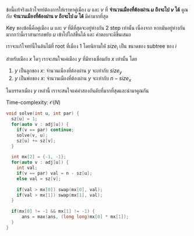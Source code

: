 ข้อนี้แท้จริงแล้วโจทย์ต้องการให้เราหาคู่เมือง $u$ และ $v$ ที่ **จำนวนเมืองที่ต้องผ่าน $u$ ถึงจะไป $v$ ได้** คูณกับ **จำนวนเมืองที่ต้องผ่าน $v$ ถึงจะไป $u$ ได้** มีค่ามากที่สุด

Key ของข้อนี้คือคู่เมือง $u$ และ $v$ ที่ดีที่สุดจะอยู่ห่างกัน 2 step เท่านั้น เนื่องจาก หากมันอยู่ห่างกันมากกว่านี้เราสามารถขยับ $u$ เข้าไปใกล้ขึ้นได้ และ คำตอบจะดีขึ้นเสมอ

เราจะแก้โจทย์นี้ในต้นไม้ที่ root ที่เมือง $1$ โดยนิยามใหั $size_i$ เป็น ขนาดของ subtree ของ $i$

สำหรับเมือง $x$ ใดๆ เราจะสนใจแค่เมือง $y$ ที่มีทางเชื่อมกับ $x$ เท่านั้น โดย 
1. $y$ เป็นลูกของ $x$: จำนวนเมืองที่ต้องผ่าน $y$ จะเท่ากับ $size_y$
2. $y$ เป็นพ่อของ $x$: จำนวนเมืองที่ต้องผ่าน $y$ จะเท่ากับ $n - size_x$ 

ในบรรดาเมือง $y$ เหล่านี้ เราจะสนใจแค่ค่าสองอันดับที่มากที่สุดและนำมาคูณกัน

Time-complexity: $\mathcal{O}(N)$

```cpp
void solve(int u, int par) {
  sz[u] = 1;
  for(auto v : adj[u]) {
    if(v == par) continue;
    solve(v, u);
    sz[u] += sz[v];
  }
  
  int mx[2] = {-1, -1};
  for(auto v : adj[u]) {
    int val;
    if(v == par) val = n - sz[u];
    else val = sz[v];
    
    if(val > mx[0]) swap(mx[0], val);
    if(val > mx[1]) swap(mx[1], val);
  }
  
  if(mx[0] != -1 && mx[1] != -1) {
      ans = max(ans, (long long)mx[0] * mx[1]);
  }
}
```
